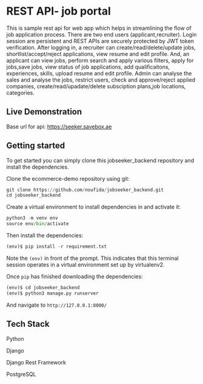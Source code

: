 # REST API- job portal
 This is sample rest api for web app which helps in streamlining the flow of job application process.  There are two end users (applicant,recruiter). Login session are persistent and REST APIs are securely protected by JWT token verification.
 After logging in, a recruiter can create/read/delete/update jobs, shortlist/accept/reject applications, view resume and edit profile. And, an applicant can view jobs, perform search and apply various filters, apply for jobs,save jobs, view status of job applications, add qualificaitons, experiences, skills, upload resume and edit profile.
 Admin can analyse the sales and analyse the jobs, restrict users, check and approve/reject applied companies, create/read/upadate/delete subsciption plans,job locations, categories.


## Live Demonstration

Base url for api: https://seeker.savebox.ae


## Getting started
To get started you can simply clone this jobseeker_backend repository and install the dependencies.

Clone the ecommerce-demo repository using git:
```python
git clone https://github.com/noufida/jobseeker_backend.git
cd jobseeker_backend
```
Create a virtual environment to install dependencies in and activate it:
```python
python3 -m venv env
source env/bin/activate
```

Then install the dependencies:
```python
(env)$ pip install -r requirement.txt
```
Note the ```(env)``` in front of the prompt. This indicates that this terminal session operates in a virtual environment set up by virtualenv2.

Once ```pip``` has finished downloading the dependencies:
```python
(env)$ cd jobseeker_backend
(env)$ python3 manage.py runserver
```
And navigate to ```http://127.0.0.1:8000/```


## Tech Stack

  Python
  
  Django 
  
  Django Rest Framework
  
  PostgreSQL
  
 
